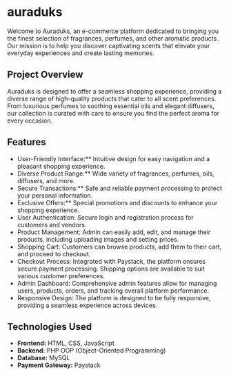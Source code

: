 # auraduks


Welcome to Auraduks, an e-commerce platform dedicated to bringing you the finest selection of fragrances, perfumes, and other aromatic products. 
Our mission is to help you discover captivating scents that elevate your everyday experiences and create lasting memories.

## Project Overview

Auraduks is designed to offer a seamless shopping experience, providing a diverse range of high-quality products that cater to all scent preferences.
From luxurious perfumes to soothing essential oils and elegant diffusers, our collection is curated with care to ensure you find the perfect aroma for every occasion.

## Features

- User-Friendly Interface:** Intuitive design for easy navigation and a pleasant shopping experience.
- Diverse Product Range:** Wide variety of fragrances, perfumes, oils, diffusers, and more.
- Secure Transactions:** Safe and reliable payment processing to protect your personal information.
- Exclusive Offers:** Special promotions and discounts to enhance your shopping experience.
- User Authentication: Secure login and registration process for customers and vendors.
- Product Management: Admin can easily add, edit, and manage their products, including uploading images and setting prices.
- Shopping Cart: Customers can browse products, add them to their cart, and proceed to checkout.
- Checkout Process: Integrated with Paystack, the platform ensures secure payment processing. Shipping options are available to suit various customer preferences.
- Admin Dashboard: Comprehensive admin features allow for managing users, products, orders, and tracking overall platform performance.
- Responsive Design: The platform is designed to be fully responsive, providing a seamless experience across devices.

## Technologies Used

- **Frontend:** HTML, CSS, JavaScript
- **Backend:** PHP OOP (Object-Oriented Programming)
- **Database:** MySQL
- **Payment Gateway:** Paystack



   
